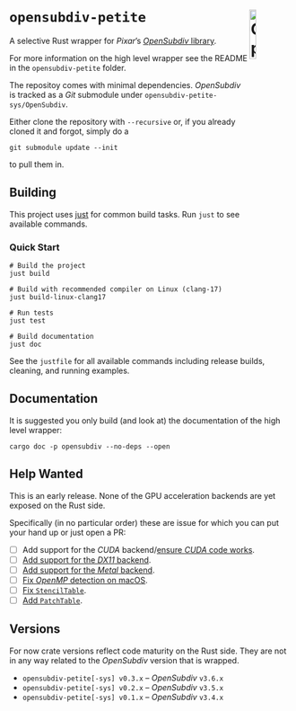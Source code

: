 # `opensubdiv-petite` <img src="osd-logo.png" alt="OpenSubdiv Logo" width="15%" padding-bottom="5%" align="right" align="top">

A selective Rust wrapper for *Pixar*’s
[*OpenSubdiv* library](http://graphics.pixar.com/opensubdiv/docs/intro.html).

For more information on the high level wrapper see the README in the
`opensubdiv-petite` folder.

The repositoy comes with minimal dependencies. *OpenSubdiv* is tracked as a
*Git* submodule under `opensubdiv-petite-sys/OpenSubdiv`.

Either clone the repository with `--recursive` or, if you already cloned it and
forgot, simply do a

```shell
git submodule update --init
```

to pull them in.

## Building

This project uses [just](https://github.com/casey/just) for common build tasks. Run `just` to see available commands.

### Quick Start

```shell
# Build the project
just build

# Build with recommended compiler on Linux (clang-17)
just build-linux-clang17

# Run tests
just test

# Build documentation
just doc
```

See the `justfile` for all available commands including release builds, cleaning, and running examples.

## Documentation

It is suggested you only build (and look at) the documentation of the high level
wrapper:

```shell
cargo doc -p opensubdiv --no-deps --open
```

## Help Wanted

This is an early release. None of the GPU acceleration backends are yet exposed
on the Rust side.

Specifically (in no particular order) these are issue for which you can put your
hand up or just open a PR:

* [ ] Add support for the *CUDA* backend/[ensure *CUDA* code works](https://github.com/virtualritz/opensubdiv-petite/issues/6).
* [ ] [Add support for the *DX11* backend](https://github.com/virtualritz/opensubdiv-petite/issues/4).
* [ ] [Add support for the *Metal* backend](https://github.com/virtualritz/opensubdiv-petite/issues/3).
* [ ] [Fix *OpenMP* detection on macOS](https://github.com/virtualritz/opensubdiv-petite/issues/2).
* [ ] [Fix `StencilTable`](https://github.com/virtualritz/opensubdiv-petite/issues/1).
* [ ] [Add `PatchTable`](https://github.com/virtualritz/opensubdiv-petite/issues/5).

## Versions

For now crate versions reflect code maturity on the Rust side. They are not in
any way related to the *OpenSubdiv* version that is wrapped.

- `opensubdiv-petite[-sys] v0.3.x` – *OpenSubdiv* `v3.6.x`
- `opensubdiv-petite[-sys] v0.2.x` – *OpenSubdiv* `v3.5.x`
- `opensubdiv-petite[-sys] v0.1.x` – *OpenSubdiv* `v3.4.x`
